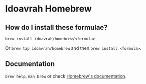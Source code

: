 # Idoavrah Homebrew

## How do I install these formulae?

`brew install idoavrah/homebrew/<formula>`

Or `brew tap idoavrah/homebrew` and then `brew install <formula>`.

## Documentation

`brew help`, `man brew` or check [Homebrew's documentation](https://docs.brew.sh).
